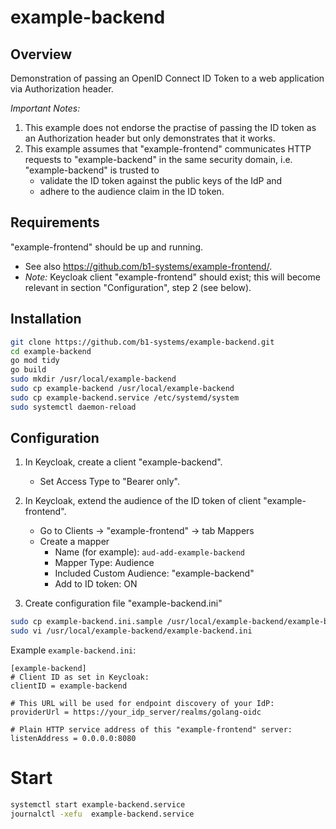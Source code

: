# example-backend

## Overview

Demonstration of passing an OpenID Connect ID Token to a web application via Authorization header.

*Important Notes:*

1. This example does not endorse the practise of passing the ID token as an Authorization header but only demonstrates that it works.
2. This example assumes that "example-frontend" communicates HTTP requests to "example-backend" in the same security domain, i.e. "example-backend" is trusted to
   - validate the ID token against the public keys of the IdP and
   - adhere to the audience claim in the ID token.

## Requirements

"example-frontend" should be up and running.
* See also <https://github.com/b1-systems/example-frontend/>.
* *Note:* Keycloak client "example-frontend" should exist; this will become relevant in section "Configuration", step 2 (see below).

## Installation

```bash
git clone https://github.com/b1-systems/example-backend.git
cd example-backend
go mod tidy
go build
sudo mkdir /usr/local/example-backend
sudo cp example-backend /usr/local/example-backend
sudo cp example-backend.service /etc/systemd/system
sudo systemctl daemon-reload
```

## Configuration

1. In Keycloak, create a client "example-backend".
   * Set Access Type to "Bearer only".

2. In Keycloak, extend the audience of the ID token of client "example-frontend".
   * Go to Clients -> "example-frontend" -> tab Mappers
   * Create a mapper
     - Name (for example): `aud-add-example-backend`
     - Mapper Type: Audience
     - Included Custom Audience: "example-backend"
     - Add to ID token: ON

3. Create configuration file "example-backend.ini"

```bash
sudo cp example-backend.ini.sample /usr/local/example-backend/example-backend.ini
sudo vi /usr/local/example-backend/example-backend.ini
```

Example `example-backend.ini`:

```
[example-backend]
# Client ID as set in Keycloak:
clientID = example-backend

# This URL will be used for endpoint discovery of your IdP:
providerUrl = https://your_idp_server/realms/golang-oidc

# Plain HTTP service address of this "example-frontend" server:
listenAddress = 0.0.0.0:8080
```

# Start

```bash
systemctl start example-backend.service
journalctl -xefu  example-backend.service
```

